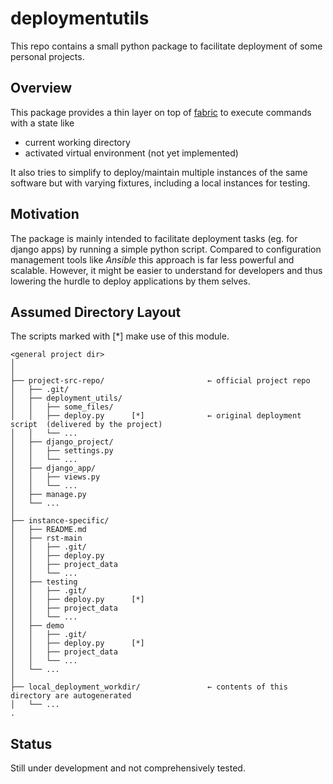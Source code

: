 # deploymentutils

This repo contains a small python package to facilitate deployment of some personal projects.


## Overview

This package provides a thin layer on top of [fabric](https://www.fabfile.org/) to execute commands with a state like
- current working directory
- activated virtual environment (not yet implemented)

It also tries to simplify to deploy/maintain multiple instances of the same software but with varying fixtures, including a local instances for testing.

## Motivation

The package is mainly intended to facilitate deployment tasks (eg. for django apps) by running a simple python script.
Compared to configuration management tools like *Ansible* this approach is far less powerful and scalable.
However, it might be easier to understand for developers and thus lowering the hurdle to deploy applications by them selves.

## Assumed Directory Layout

The scripts marked with [*] make use of this module.

    <general project dir>
    │
    │
    ├── project-src-repo/                       ← official project repo
    │   ├── .git/
    │   ├── deployment_utils/
    │   │   ├── some_files/
    │   │   ├── deploy.py      [*]              ← original deployment script  (delivered by the project)
    │   │   └── ...
    │   ├── django_project/
    │   │   ├── settings.py
    │   │   └── ...
    │   ├── django_app/
    │   │   ├── views.py
    │   │   └── ...
    │   ├── manage.py
    │   └── ...
    │
    ├── instance-specific/
    │   ├── README.md
    │   ├── rst-main
    │   │   ├── .git/
    │   │   ├── deploy.py
    │   │   ├── project_data
    │   │   └── ...
    │   ├── testing
    │   │   ├── .git/
    │   │   ├── deploy.py      [*]
    │   │   ├── project_data
    │   │   └── ...
    │   ├── demo
    │   │   ├── .git/
    │   │   ├── deploy.py      [*]
    │   │   ├── project_data
    │   │   └── ...
    │   └── ...
    │
    ├── local_deployment_workdir/               ← contents of this directory are autogenerated
    │   └── ...
    .



## Status

Still under development and not comprehensively tested.
